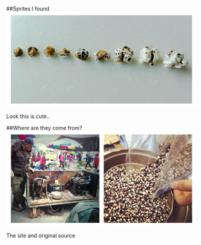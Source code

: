 ##Sprites I found
![image 1](../project_images/resource001.jpg)

Look this is cute..

##Where are they come from?
![image 2](../project_images/resource002.jpg)

The site and original source
